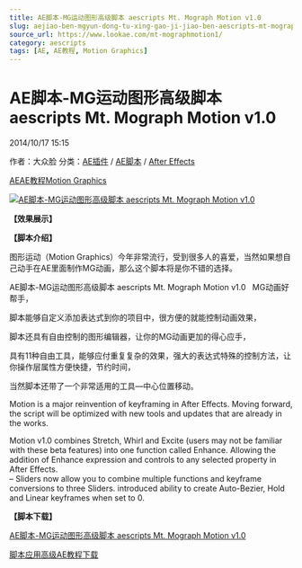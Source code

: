 ```yaml
---
title: AE脚本-MG运动图形高级脚本 aescripts Mt. Mograph Motion v1.0
slug: aejiao-ben-mgyun-dong-tu-xing-gao-ji-jiao-ben-aescripts-mt-mograph-motion-v1-0
source_url: https://www.lookae.com/mt-mographmotion1/
category: aescripts
tags: [AE, AE教程, Motion Graphics]
---
```

# AE脚本-MG运动图形高级脚本 aescripts Mt. Mograph Motion v1.0

2014/10/17 15:15

作者：大众脸
分类：[AE插件](https://www.lookae.com/after-effects/aechajian/) / [AE脚本](https://www.lookae.com/after-effects/aescripts/) / [After Effects](https://www.lookae.com/after-effects/)

[AE](https://www.lookae.com/tag/ae/)[AE教程](https://www.lookae.com/tag/ae%e6%95%99%e7%a8%8b/)[Motion Graphics](https://www.lookae.com/tag/motion-graphics/)

[![AE脚本-MG运动图形高级脚本 aescripts Mt. Mograph Motion v1.0](https://www.lookae.com/wp-content/uploads/2014/10/Mt-Mograph-Motion-1.jpg "AE脚本-MG运动图形高级脚本 aescripts Mt. Mograph Motion v1.0-LookAE.com")](https://www.lookae.com/wp-content/uploads/2014/10/Mt-Mograph-Motion-1.jpg)

**【效果展示】**

**【脚本介绍】**

图形运动（Motion Graphics）今年非常流行，受到很多人的喜爱，当然如果想自己动手在AE里面制作MG动画，那么这个脚本将是你不错的选择。

AE脚本-MG运动图形高级脚本 aescripts Mt. Mograph Motion v1.0   MG动画好帮手，

脚本能够自定义添加表达式到你的项目中，很方便的就能控制动画效果，

脚本还具有自由控制的图形编辑器，让你的MG动画更加的得心应手，

具有11种自由工具，能够应付重复复杂的效果，强大的表达式特殊的控制方法，让你操作层属性方便快捷，节约时间，

当然脚本还带了一个非常适用的工具—中心位置移动。

Motion is a major reinvention of keyframing in After Effects. Moving forward, the script will be optimized with new tools and updates that are already in the works.

Motion v1.0 combines Stretch, Whirl and Excite (users may not be familiar with these beta features) into one function called Enhance. Allowing the addition of Enhance expression and controls to any selected property in After Effects.  
– Sliders now allow you to combine multiple functions and keyframe conversions to three Sliders. introduced ability to create Auto-Bezier, Hold and Linear keyframes when set to 0.

**【脚本下载】**

[AE脚本-MG运动图形高级脚本 aescripts Mt. Mograph Motion v1.0](https://www.400gb.com/file/75937827)

[脚本应用高级AE教程下载](https://www.lookae.com/mtmograph/)
